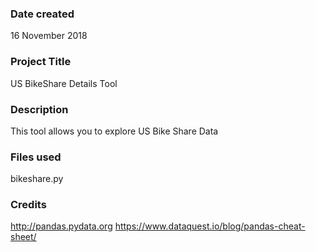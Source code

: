 ### Date created
16 November 2018

### Project Title
US BikeShare Details Tool

### Description
This tool allows you to explore US Bike Share Data

### Files used
bikeshare.py

### Credits
http://pandas.pydata.org
https://www.dataquest.io/blog/pandas-cheat-sheet/
